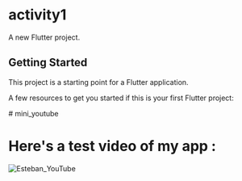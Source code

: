 # activity1

A new Flutter project.

## Getting Started

This project is a starting point for a Flutter application.

A few resources to get you started if this is your first Flutter project:

#   m i n i _ y o u t u b e 
 
# Here's a test video of my app : 
 ![Esteban_YouTube](https://github.com/berserkTEBAN/mini_youtube/assets/125835988/5f0f4a89-7ac2-436f-bd5f-a7b172f3e445)
